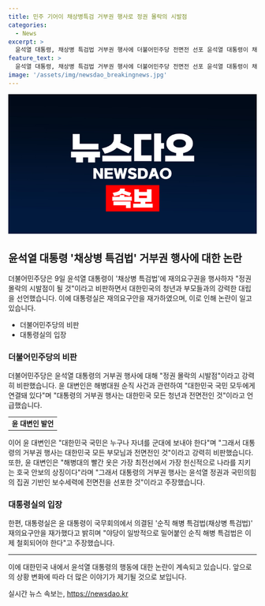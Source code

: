 ```yaml
---
title: 민주 기어이 채상병특검 거부권 행사로 정권 몰락의 시발점
categories:
  - News
excerpt: >
  윤석열 대통령, 채상병 특검법 거부권 행사에 더불어민주당 전면전 선포 윤석열 대통령이 채상병 특검법 거부권을 행사한 것에 대해 더불어민주당이 비판하며, 정권 몰락의 시발점이라고 주장했다. 윤 대통령의 결정을 국민과의 전면전이라고 지적하며, 보수세력의 신뢰 회복 기회를 놓친 것이라고 비판했다. 이에 대통령실은 순직 해병의 명복을 빌며, 야당의 선택에 따라 채상병 특검법을 철회해야 한다고 밝혀 의견을 전했다.
feature_text: >
  윤석열 대통령, 채상병 특검법 거부권 행사에 더불어민주당 전면전 선포 윤석열 대통령이 채상병 특검법 거부권을 행사한 것에 대해 더불어민주당이 비판하며, 정권 몰락의 시발점이라고 주장했다. 윤 대통령의 결정을 국민과의 전면전이라고 지적하며, 보수세력의 신뢰 회복 기회를 놓친 것이라고 비판했다. 이에 대통령실은 순직 해병의 명복을 빌며, 야당의 선택에 따라 채상병 특검법을 철회해야 한다고 밝혀 의견을 전했다.
image: '/assets/img/newsdao_breakingnews.jpg'
---
```


<p><img src="/assets/img/newsdao_breakingnews.jpg" alt="bookingtag 속보" /></p>

<h2 data-ke-size="size26">윤석열 대통령 '채상병 특검법' 거부권 행사에 대한 논란</h2>

<p data-ke-size="size16">더불어민주당은 9일 윤석열 대통령이 '채상병 특검법'에 재의요구권을 행사하자 "정권 몰락의 시발점이 될 것"이라고 비판하면서 대한민국의 청년과 부모들과의 강력한 대립을 선언했습니다. 이에 대통령실은 재의요구안을 재가하였으며, 이로 인해 논란이 일고 있습니다.</p>

<ul>
  <li>더불어민주당의 비판</li>
  <li>대통령실의 입장</li>
</ul>

<h3>더불어민주당의 비판</h3>

<p data-ke-size="size16">더불어민주당은 윤석열 대통령의 거부권 행사에 대해 "정권 몰락의 시발점"이라고 강력히 비판했습니다. 윤 대변인은 해병대원 순직 사건과 관련하여 "대한민국 국민 모두에게 연결돼 있다"며 "대통령의 거부권 행사는 대한민국 모든 청년과 전면전인 것"이라고 언급했습니다.</p>

<table>
  <tr>
    <td style="text-align: center; height: 17px;"><b>윤 대변인 발언</b></td>
  </tr>
</table>

<p data-ke-size="size16">이어 윤 대변인은 "대한민국 국민은 누구나 자녀를 군대에 보내야 한다"며 "그래서 대통령의 거부권 행사는 대한민국 모든 부모님과 전면전인 것"이라고 강력히 비판했습니다. 또한, 윤 대변인은 "해병대의 빨간 옷은 가장 최전선에서 가장 헌신적으로 나라를 지키는 호국 안보의 상징이다"라며 "그래서 대통령의 거부권 행사는 윤석열 정권과 국민의힘의 집권 기반인 보수세력에 전면전을 선포한 것"이라고 주장했습니다.</p>

<h3>대통령실의 입장</h3>

<p data-ke-size="size16">한편, 대통령실은 윤 대통령이 국무회의에서 의결된 '순직 해병 특검법(채상병 특검법)' 재의요구안을 재가했다고 밝히며 "야당이 일방적으로 밀어붙인 순직 해병 특검법은 이제 철회되어야 한다"고 주장했습니다.</p>

<hr>

<p data-ke-size="size16">이에 대한민국 내에서 윤석열 대통령의 행동에 대한 논란이 계속되고 있습니다. 앞으로의 상황 변화에 따라 더 많은 이야기가 제기될 것으로 보입니다.</p>
실시간 뉴스 속보는, <a href="https://newsdao.kr" rel="dofollow">https://newsdao.kr</a>


